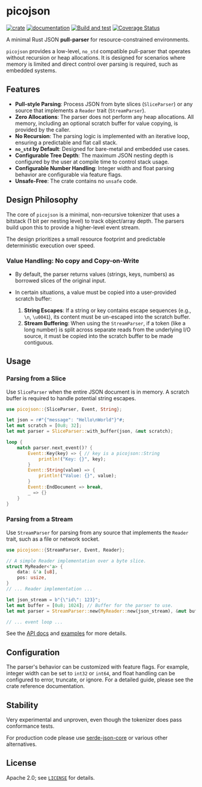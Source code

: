 # picojson

[![crate](https://img.shields.io/crates/v/picojson.svg)](https://crates.io/crates/picojson)
[![documentation](https://docs.rs/picojson/badge.svg)](https://docs.rs/picojson/)
[![Build and test](https://github.com/kaidokert/picojson-rs/actions/workflows/build.yaml/badge.svg)](https://github.com/kaidokert/picojson-rs/actions/workflows/build.yaml)
[![Coverage Status](https://coveralls.io/repos/github/kaidokert/picojson-rs/badge.svg?branch=main)](https://coveralls.io/github/kaidokert/picojson-rs?branch=main)

A minimal Rust JSON **pull-parser** for resource-constrained environments.

`picojson` provides a low-level, `no_std` compatible pull-parser that operates without recursion or heap allocations. It is designed for scenarios where memory is limited and direct control over parsing is required, such as embedded systems.

## Features

- **Pull-style Parsing**: Process JSON from byte slices (`SliceParser`) or any source that implements a `Reader` trait (`StreamParser`).
- **Zero Allocations**: The parser does not perform any heap allocations. All memory, including an optional scratch buffer for value copying, is provided by the caller.
- **No Recursion**: The parsing logic is implemented with an iterative loop, ensuring a predictable and flat call stack.
- **`no_std` by Default**: Designed for bare-metal and embedded use cases.
- **Configurable Tree Depth**: The maximum JSON nesting depth is configured by the user at compile time to control stack usage.
- **Configurable Number Handling**: Integer width and float parsing behavior are configurable via feature flags.
- **Unsafe-Free**: The crate contains no `unsafe` code.

## Design Philosophy

The core of `picojson` is a minimal, non-recursive tokenizer that uses a bitstack (1 bit per nesting level) to track object/array depth. The parsers build upon this to provide a higher-level event stream.

The design prioritizes a small resource footprint and predictable deterministic execution over speed.

### Value Handling: No copy and Copy-on-Write

- By default, the parser returns values (strings, keys, numbers) as borrowed slices of the original input.

- In certain situations, a value must be copied into a user-provided scratch buffer:
    1.  **String Escapes**: If a string or key contains escape sequences (e.g., `\n`, `\u0041`), its content must be un-escaped into the scratch buffer.
    2.  **Stream Buffering**: When using the `StreamParser`, if a token (like a long number) is split across separate reads from the underlying I/O source, it must be copied into the scratch buffer to be made contiguous.

## Usage

### Parsing from a Slice

Use `SliceParser` when the entire JSON document is in memory. A scratch buffer is required to handle potential string escapes.

```rust
use picojson::{SliceParser, Event, String};

let json = r#"{"message": "Hello\nWorld"}"#;
let mut scratch = [0u8; 32];
let mut parser = SliceParser::with_buffer(json, &mut scratch);

loop {
    match parser.next_event()? {
        Event::Key(key) => { // key is a picojson::String
            println!("Key: {}", key);
        }
        Event::String(value) => {
            println!("Value: {}", value);
        }
        Event::EndDocument => break,
        _ => {}
    }
}
```

### Parsing from a Stream

Use `StreamParser` for parsing from any source that implements the `Reader` trait, such as a file or network socket.

```rust
use picojson::{StreamParser, Event, Reader};

// A simple Reader implementation over a byte slice.
struct MyReader<'a> {
    data: &'a [u8],
    pos: usize,
}
// ... Reader implementation ...

let json_stream = b"{\"id\": 123}";
let mut buffer = [0u8; 1024]; // Buffer for the parser to use.
let mut parser = StreamParser::new(MyReader::new(json_stream), &mut buffer);

// ... event loop ...
```

See the [API docs](https://docs.rs/picojson/) and [examples](https://github.com/kaidokert/picojson-rs/tree/main/picojson/examples) for more details.

## Configuration

The parser's behavior can be customized with feature flags. For example, integer width can be set to `int32` or `int64`, and float handling can be configured to error, truncate, or ignore. For a detailed guide, please see the crate reference documentation.

## Stability

Very experimental and unproven, even though the tokenizer does pass conformance tests.

For production code please use [serde-json-core](https://crates.io/crates/serde-json-core) or various other alternatives.

## License

Apache 2.0; see [`LICENSE`](LICENSE) for details.
